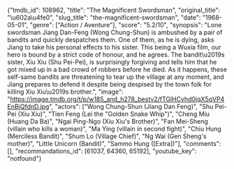 {"tmdb_id": 108962, "title": "The Magnificent Swordsman", "original_title": "\u602a\u4fe0", "slug_title": "the-magnificent-swordsman", "date": "1968-05-01", "genre": ["Action / Aventure"], "score": "5.2/10", "synopsis": "Lone swordsman Jiang Dan-Feng (Wong Chung-Shun) is ambushed by a pair of bandits and quickly despatches them.  One of them, as he is dying, asks Jiang to take his personal effects to his sister.  This being a Wuxia film, our hero is bound by a strict code of honour, and he agrees.  The bandit\u2019s sister, Xiu Xiu (Shu Pei-Pei), is surprisingly forgiving and tells him that he got mixed up in a bad crowd of robbers before he died.  As it happens, these self-same bandits are threatening to tear up the village at any moment, and Jiang prepares to defend it despite being despised by the town folk for killing Xiu Xiu\u2019s brother.", "image": "https://image.tmdb.org/t/p/w185_and_h278_bestv2/fTGlHCvhd0jqX5qVP4EnBjQfdnD.jpg", "actors": ["Wong Chung-Shun (Jiang Dan Feng)", "Shu Pei-Pei (Xiu Xiu)", "Tien Feng (Lei the \"Golden Snake Whip\")", "Cheng Miu (Huang Da Ba)", "Ngai Ping-Ngo (Xiu Xiu's Brother)", "Fan Mei-Sheng (villain who kills a woman)", "Ma Ying (villain in second fight)", "Chiu Hung (Merciless Bandit)", "Shum Lo (Village Chief)", "Ng Wai (Gen Sheng's mother)", "Little Unicorn (Bandit)", "Sammo Hung ([Extra])"], "comments": [], "recommandations_id": [61037, 64360, 65192], "youtube_key": "notfound"}